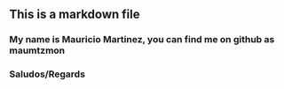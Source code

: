 ## This is a markdown file

### My name is Mauricio Martinez, you can find me on github as maumtzmon

### Saludos/Regards